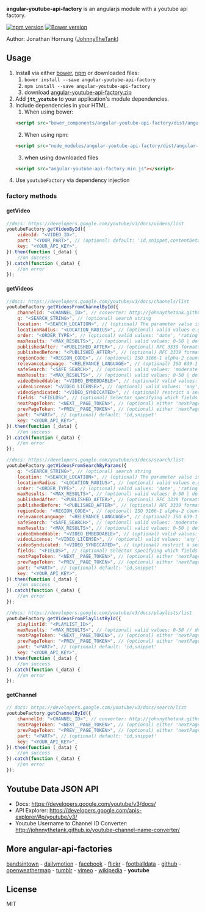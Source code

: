 **angular-youtube-api-factory** is an angularjs module with a youtube api factory.

[![npm version](https://badge.fury.io/js/angular-youtube-api-factory.svg)](https://badge.fury.io/js/angular-youtube-api-factory)
[![Bower version](https://badge.fury.io/bo/angular-youtube-api-factory.svg)](https://badge.fury.io/bo/angular-youtube-api-factory)

Author: Jonathan Hornung ([JohnnyTheTank](https://github.com/JohnnyTheTank))

## Usage

1. Install via either [bower](http://bower.io/), [npm](https://www.npmjs.com/) or downloaded files:
    1. `bower install --save angular-youtube-api-factory`
    2. `npm install --save angular-youtube-api-factory`
    3. download [angular-youtube-api-factory.zip](https://github.com/JohnnyTheTank/angular-youtube-api-factory/zipball/master)
2. Add **`jtt_youtube`** to your application's module dependencies.
3. Include dependencies in your HTML.
    1. When using bower:
    ```html
    <script src="bower_components/angular-youtube-api-factory/dist/angular-youtube-api-factory.min.js"></script>
    ```
    2. When using npm:
    ```html
    <script src="node_modules/angular-youtube-api-factory/dist/angular-youtube-api-factory.min.js"></script>
    ```
    3. when using downloaded files
    ```html
    <script src="angular-youtube-api-factory.min.js"></script>
    ```
4. Use `youtubeFactory` via dependency injection


### factory methods

#### getVideo
```js
//docs: https://developers.google.com/youtube/v3/docs/videos/list
youtubeFactory.getVideoById({
    videoId: "<VIDEO_ID>",
    part: "<YOUR_PART>", // (optional) default: 'id,snippet,contentDetails,statistics'
    key: "<YOUR_API_KEY>",
}).then(function (_data) {
    //on success
}).catch(function (_data) {
    //on error
});
```

#### getVideos
```js
//docs: https://developers.google.com/youtube/v3/docs/channels/list
youtubeFactory.getVideosFromChannelById({
    channelId: "<CHANNEL_ID>", // converter: http://johnnythetank.github.io/youtube-channel-name-converter/
    q: "<SEARCH_STRING>", // (optional) search string
    location: "<SEARCH_LOCATION>", // (optional) The parameter value is a string that specifies latitude/longitude coordinates e.g. '37.42307,-122.08427'.
    locationRadius: "<LOCATION_RADIUS>", // (optional) valid values e.g. '1500m', '5km', '10000ft', and '0.75mi' | default: '5000m'
    order: "<ORDER_TYPE>", // (optional) valid values: 'date', 'rating', 'relevance', 'title', 'videoCount', 'viewCount' | default: 'date'
    maxResults: "<MAX_RESULTS>", // (optional) valid values: 0-50 | default: 5
    publishedAfter: "<PUBLISHED_AFTER>", // (optional) RFC 3339 formatted date-time value (1970-01-01T00:00:00Z)
    publishedBefore: "<PUBLISHED_AFTER>", // (optional) RFC 3339 formatted date-time value (1970-01-01T00:00:00Z)
    regionCode: "<REGION_CODE>", // (optional) ISO 3166-1 alpha-2 country code
    relevanceLanguage: "<RELEVANCE_LANGUAGE>", // (optional) ISO 639-1 two-letter language code
    safeSearch: "<SAFE_SEARCH>", // (optional) valid values: 'moderate','none','strict' | defaut: 'moderate'
    maxResults: "<MAX_RESULTS>", // (optional) valid values: 0-50 | default: 5
    videoEmbeddable: "<VIDEO_EMBEDDABLE>", // (optional) valid values: 'true', 'any' | default: 'true'
    videoLicense: "<VIDEO_LICENSE>", // (optional) valid values: 'any','creativeCommon','youtube'
    videoSyndicated: "<VIDEO_SYNDICATED>", // (optional) restrict a search to only videos that can be played outside youtube.com. valid values: 'any','true' | default: 'any'
    fields: "<FIELDS>", // (optional) Selector specifying which fields to include in a partial response
    nextPageToken: "<NEXT__PAGE_TOKEN>", // (optional) either 'nextPageToken' or 'prevPageToken'
    prevPageToken: "<PREV__PAGE_TOKEN>", // (optional) either 'nextPageToken' or 'prevPageToken'
    part: "<PART>", // (optional) default: 'id,snippet'
    key: "<YOUR_API_KEY>",
}).then(function (_data) {
    //on success
}).catch(function (_data) {
    //on error
});
```

```js
//docs: https://developers.google.com/youtube/v3/docs/search/list
youtubeFactory.getVideosFromSearchByParams({
    q: "<SEARCH_STRING>", // (optional) search string
    location: "<SEARCH_LOCATION>", // (optional) The parameter value is a string that specifies latitude/longitude coordinates e.g. '37.42307,-122.08427'.
    locationRadius: "<LOCATION_RADIUS>", // (optional) valid values e.g. '1500m', '5km', '10000ft', and '0.75mi' | default: '5000m'
    order: "<ORDER_TYPE>", // (optional) valid values: 'date', 'rating', 'relevance', 'title', 'videoCount', 'viewCount' | default: 'date'
    maxResults: "<MAX_RESULTS>", // (optional) valid values: 0-50 | default: 5
    publishedAfter: "<PUBLISHED_AFTER>", // (optional) RFC 3339 formatted date-time value (1970-01-01T00:00:00Z)
    publishedBefore: "<PUBLISHED_AFTER>", // (optional) RFC 3339 formatted date-time value (1970-01-01T00:00:00Z)
    regionCode: "<REGION_CODE>", // (optional) ISO 3166-1 alpha-2 country code
    relevanceLanguage: "<RELEVANCE_LANGUAGE>", // (optional) ISO 639-1 two-letter language code
    safeSearch: "<SAFE_SEARCH>", // (optional) valid values: 'moderate','none','strict' | defaut: 'moderate'
    maxResults: "<MAX_RESULTS>", // (optional) valid values: 0-50 | default: 5
    videoEmbeddable: "<VIDEO_EMBEDDABLE>", // (optional) valid values: 'true', 'any' | default: 'true'
    videoLicense: "<VIDEO_LICENSE>", // (optional) valid values: 'any','creativeCommon','youtube'
    videoSyndicated: "<VIDEO_SYNDICATED>", // (optional) restrict a search to only videos that can be played outside youtube.com. valid values: 'any','true' | default: 'any'
    fields: "<FIELDS>", // (optional) Selector specifying which fields to include in a partial response
    nextPageToken: "<NEXT__PAGE_TOKEN>", // (optional) either 'nextPageToken' or 'prevPageToken'
    prevPageToken: "<PREV__PAGE_TOKEN>", // (optional) either 'nextPageToken' or 'prevPageToken'
    part: "<PART>", // (optional) default: 'id,snippet'
    key: "<YOUR_API_KEY>",
}).then(function (_data) {
    //on success
}).catch(function (_data) {
    //on error
});
```

```js
//docs: https://developers.google.com/youtube/v3/docs/playlists/list
youtubeFactory.getVideosFromPlaylistById({
    playlistId: "<PLAYLIST_ID>",
    maxResults: "<MAX_RESULTS>", // (optional) valid values: 0-50 // default: 5
    nextPageToken: "<NEXT__PAGE_TOKEN>", // (optional) either 'nextPageToken' or 'prevPageToken'
    prevPageToken: "<PREV__PAGE_TOKEN>", // (optional) either 'nextPageToken' or 'prevPageToken'
    part: "<PART>", // (optional) default: 'id,snippet'
    key: "<YOUR_API_KEY>",
}).then(function (_data) {
    //on success
}).catch(function (_data) {
    //on error
});
```


#### getChannel
```js
// docs: https://developers.google.com/youtube/v3/docs/search/list
youtubeFactory.getChannelById({
    channelId: "<CHANNEL_ID>", // converter: http://johnnythetank.github.io/youtube-channel-name-converter/
    nextPageToken: "<NEXT__PAGE_TOKEN>", // (optional) either 'nextPageToken' or 'prevPageToken'
    prevPageToken: "<PREV__PAGE_TOKEN>", // (optional) either 'nextPageToken' or 'prevPageToken'
    part: "<PART>", // (optional) default: 'id,snippet'
    key: "<YOUR_API_KEY>",
}).then(function (_data) {
    //on success
}).catch(function (_data) {
    //on error
});
```


## Youtube Data JSON API
* Docs: https://developers.google.com/youtube/v3/docs/
* API Explorer: https://developers.google.com/apis-explorer/#p/youtube/v3/
* Youtube Username to Channel ID Converter: http://johnnythetank.github.io/youtube-channel-name-converter/

## More angular-api-factories
[bandsintown](https://github.com/JohnnyTheTank/angular-bandsintown-api-factory) - [dailymotion](https://github.com/JohnnyTheTank/angular-dailymotion-api-factory) - [facebook](https://github.com/JohnnyTheTank/angular-facebook-api-factory) - [flickr](https://github.com/JohnnyTheTank/angular-flickr-api-factory) - [footballdata](https://github.com/JohnnyTheTank/angular-footballdata-api-factory) - [github](https://github.com/JohnnyTheTank/angular-github-api-factory) - [openweathermap](https://github.com/JohnnyTheTank/angular-openweathermap-api-factory) - [tumblr](https://github.com/JohnnyTheTank/angular-tumblr-api-factory) - [vimeo](https://github.com/JohnnyTheTank/angular-vimeo-api-factory) - [wikipedia](https://github.com/JohnnyTheTank/angular-wikipedia-api-factory) - **youtube**

## License
MIT
